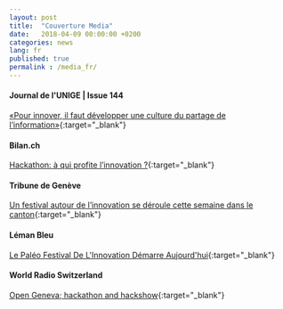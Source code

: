 ```yaml
---
layout: post
title:  "Couverture Media"
date:   2018-04-09 00:00:00 +0200
categories: news
lang: fr
published: true
permalink : /media_fr/
---
```


#### **Journal de l'UNIGE | Issue 144**
[«Pour innover, il faut développer une culture du partage de l’information»](http://www.unige.ch/lejournal/numeros/journal144/article-point-fort/){:target="_blank"}

#### **Bilan.ch**
[Hackathon: à qui profite l’innovation ?](http://www.bilan.ch/plus-de-redaction/hackathon-a-profite-linnovation){:target="_blank"}

#### **Tribune de Genève**
[Un festival autour de l’innovation se déroule cette semaine dans le canton](https://www.tdg.ch/geneve/actu-genevoise/festival-innovation-deroule-semaine-canton/story/25004401){:target="_blank"}

#### **Léman Bleu**
[Le Paléo Festival De L'Innovation Démarre Aujourd'hui](http://www.lemanbleu.ch/fr/News/Le-Paleo-Festival-de-l-innovation-demarre-aujourd-hui.html){:target="_blank"}


#### **World Radio Switzerland**
[Open Geneva; hackathon and hackshow](https://worldradio.ch/article/open-geneva-hackathon-and-hackshow/){:target="_blank"}
